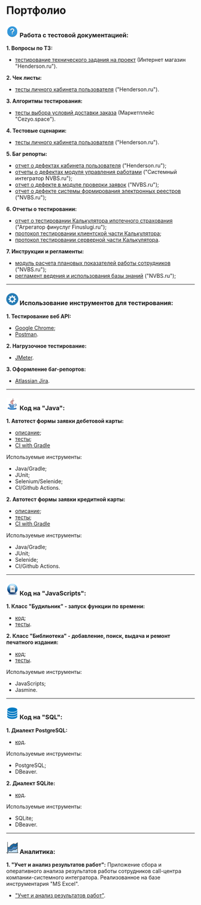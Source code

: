 # Портфолио

### ![](./assets/img/testing.png) Работа с тестовой документацией:

**1. Вопросы по ТЗ:**
- [тестирование технического задания на проект](https://docs.google.com/document/d/1LPywC4DO2vjK72BsH4H0hskhtMJeqVuuzy7l-E3f2IQ/edit?usp=sharing) (Интернет магазин "Henderson.ru").

**2. Чек листы:**
- [тесты личного кабинета пользователя](https://docs.google.com/spreadsheets/d/1Mose_Af12ndIqAmybR-zHwyj7hM5_1tjZg29bJ6MBi4/edit?usp=sharing) ("Henderson.ru").

**3. Алгоритмы тестирования:**
- [тесты выбора условий доставки заказа](https://docs.google.com/document/d/1qHe49GL6Avko0FWWExwkT-FkEzPYnbV-X9yA0fIeFPg/edit?usp=sharing) (Маркетплейс "Cezyo.space").

**4. Тестовые сценарии:**
- [тесты личного кабинета пользователя](https://docs.google.com/spreadsheets/d/1iT_QhWOTY4XY9tPkqsCq94mjv_OfGV-oBWWMcNwwYgQ/edit?usp=sharing) ("Henderson.ru").

**5. Баг репорты:**
- [отчет о дефектах кабинета пользователя](https://docs.google.com/spreadsheets/d/1CpwgdXGlwRrc0PbbQo7ipK7bULmH3qtRw76DaRsJfoo/edit?usp=sharing) ("Henderson.ru");
- [отчеты о дефектах модуля управления работами](https://docs.google.com/spreadsheets/d/1k1yJUt46IkvY7svY53-G3xFOlTIVEWTvkxR3_lqCZLo/edit?usp=sharing) ("Системный интегратор NVBS.ru");
- [отчет о дефекте в модуле проверки заявок](https://docs.google.com/document/d/17S2S5l9_FxxazWE_0OtK1yJuES3eJx85lDbyZCt3iJk/edit?usp=sharing)  ("NVBS.ru");
- [отчет о дефекте системы формирования электронных реестров](https://docs.google.com/document/d/185ytOyc2OMkqWIT-WYkComlz9eCcEltx5QiC4XzxXbM/edit?usp=sharing) ("NVBS.ru");

**6. Отчеты о тестировании:**
- [отчет о тестировании Калькулятора ипотечного страхования](https://docs.google.com/document/d/1sGYF0WQZMAJCHIrLB6i2XU5ybw-tb-3iLggzU7B038U/edit?usp=sharing) ("Агрегатор финуслуг Finuslugi.ru");
- [протокол тестировании клиентской части Калькулятора](https://docs.google.com/spreadsheets/d/1lwg2FaC-pexW3cp-dhVSfhXPMDwHzjk8mgbqNeO4skE/edit?usp=sharing);
- [протокол тестировании серверной части Калькулятора](https://docs.google.com/spreadsheets/d/1hvGG_5cXckzBaB2GovcSY4AVI__mRt7oGfymtvcB34A/edit?usp=sharing).

**7. Инструкции и регламенты:**
- [модуль расчета плановых показателей работы сотрудников](https://docs.google.com/document/d/1_J0YbOIbQRsb3xE9EAnNmZz79XGuldprjhr1T5lapt8/edit?usp=sharing) ("NVBS.ru");
- [регламент ведения и использования базы знаний](https://docs.google.com/document/d/13NMv3tkDEiJx1Cvti0BYZWx_iVOiypljMHeBymHbmjk/edit?usp=sharing) ("NVBS.ru");

___


### ![](./assets/img/tool.png) Использование инструментов для тестирования:
**1. Тестирование веб API:**
- [Google Chrome](https://docs.google.com/document/d/15CV4_Jp-hxA1ksGz1aMmhjwaUuSg4V-6yHDu8_RPewg/edit?usp=sharing);
- [Postman](https://docs.google.com/document/d/1_qqPKteXFqq_s31mgEGG0VZ3OK8HWcZydE9415XyK0s/edit?usp=sharing).


**2. Нагрузочное тестирование:**
- [JMeter](https://docs.google.com/document/d/1k_1BDFZKtwOgTQo4w58-SpvOdG1gO9YCdLmkQtS-8Vo/edit?usp=sharing).


**3. Оформление баг-репортов:**
- [Atlassian Jira](https://docs.google.com/document/d/19r8-NJS7_pjF8HmzwLv7ASSqIGs6pBmj_VECul-IrwA/edit?usp=sharing).

___


### ![](./assets/img/java.png) Код на "Java":
**1. Автотест формы заявки дебетовой карты:**
- [описание](https://github.com/rtmwrk/jhw14);
- [тесты](https://github.com/rtmwrk/jhw14/blob/main/src/test/java/ru/netology/web/CallbackTest.java);
- [CI with Gradle](https://github.com/rtmwrk/jhw14/blob/main/.github/workflows/gradle.yml)

Используемые инструменты:
- Java/Gradle;
- JUnit;
- Selenium/Selenide;
- CI/Github Actions.

**2. Автотест формы заявки кредитной карты:**
- [описание](https://github.com/rtmwrk/jhw15);
- [тесты](https://github.com/rtmwrk/jhw15/blob/main/src/test/java/ru/netology/web/RegistrationTest.java);
- [CI with Gradle](https://github.com/rtmwrk/jhw15/blob/main/.github/workflows/gradle.yml)

Используемые инструменты:
- Java/Gradle;
- JUnit;
- Selenide;
- CI/Github Actions.

___


### ![](./assets/img/javascript.png) Код на "JavaScripts":
**1. Класс "Будильник" - запуск функции по времени:**
- [код](https://github.com/rtmwrk/portfolio/blob/main/js/alarm/task.js);
- [тесты](https://rtmwrk.github.io/portfolio/js/alarm/index.html).

**2. Класс "Библиотека" - добавление, поиск, выдача и ремонт печатного издания:**
- [код](https://github.com/rtmwrk/portfolio/blob/main/js/library/task.js);
- [тесты](https://rtmwrk.github.io/portfolio/js/library/index.html).

Используемые инструменты:
- JavaScripts;
- Jasmine.

___

### ![](./assets/img/db.png) Код на "SQL":
**1. Диалект PostgreSQL:**
- [код](https://github.com/rtmwrk/portfolio/blob/main/sql/postgresql.md).

Используемые инструменты:
- PostgreSQL;
- DBeaver.

**2. Диалект SQLite:**
- [код](https://github.com/rtmwrk/portfolio/blob/main/sql/sqlite.md).

Используемые инструменты:
- SQLite;
- DBeaver.

___


### ![](./assets/img/excel.png) Аналитика:
**1. "Учет и анализ результатов работ":**
Приложение сбора и оперативного анализа результатов работы сотрудников call-центра компании-системного интегратора. Реализованное на базе инструментария "MS Excel".
- ["Учет и анализ результатов работ"](https://github.com/rtmwrk/portfolio/blob/main/excel/excel.md).

